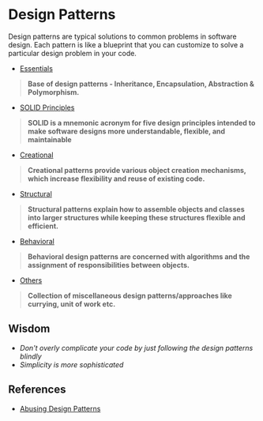 # Design Patterns

Design patterns are typical solutions to common problems in software design. Each pattern is like a blueprint that you
can customize to solve a particular design problem in your code.

- [Essentials](./design-pattern-essentials)

> **Base of design patterns - Inheritance, Encapsulation, Abstraction & Polymorphism.**

- [SOLID Principles](./solid-design-principles)

> **SOLID is a mnemonic acronym for five design principles intended to make software designs more understandable, flexible, and maintainable**

- [Creational](./creational-design-patterns)

> **Creational patterns provide various object creation mechanisms, which increase flexibility and reuse of existing code.**

- [Structural](./structural-design-patterns)

> **Structural patterns explain how to assemble objects and classes into larger structures while keeping these structures flexible and efficient.**

- [Behavioral](./behavorial-design-patterns)

> **Behavioral design patterns are concerned with algorithms and the assignment of responsibilities between objects.**

- [Others](./misc-design-patterns)

> **Collection of miscellaneous design patterns/approaches like currying, unit of work etc.**

## Wisdom

- _Don't overly complicate your code by just following the design patterns blindly_
- _Simplicity is more sophisticated_

## References

- [Abusing Design Patterns](http://blog.mynameismosh.com/productivity/dont-misuse-design-patterns/)

